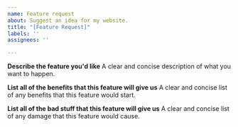 ```yaml
---
name: Feature request
about: Suggest an idea for my website.
title: "[Feature Request]"
labels: ''
assignees: ''

---
```


**Describe the feature you'd like**
A clear and concise description of what you want to happen.

**List all of the benefits that this feature will give us**
A clear and concise list of any benefits that this feature would start.

**List all of the bad stuff that this feature will give us**
A clear and concise list of any damage that this feature would cause.
